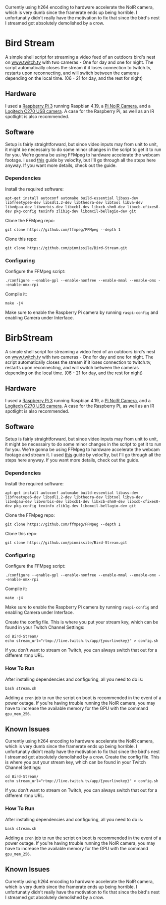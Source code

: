 Currently using h264 encoding to hardware accelerate the NoIR camera, which is very dumb since the framerate ends up being horrible. I unfortunatly didn't really have the motivation to fix that since the bird's nest I streamed got absolutely demolished by a crow.
# Bird Stream
A simple shell script for streaming a video feed of an outdoors bird's nest on www.twitch.tv with two cameras - One for day and one for night. The script automatically closes the stream if it loses connection to twitch.tv, restarts upon reconnecting, and will switch between the cameras depending on the local time. (06 - 21 for day, and the rest for night)
## Hardware
I used a [Raspberry Pi 3](https://www.raspberrypi.org/products/raspberry-pi-3-model-b/) running Raspbian 4.19, a [Pi NoIR Camera](https://www.raspberrypi.org/products/pi-noir-camera-v2/), and a [Logitech C270 USB camera](https://www.amazon.com/Logitech-Desktop-Widescreen-Calling-Recording/dp/B004FHO5Y6). A case for the Raspberry Pi, as well as an IR spotlight is also recommended.
## Software
Setup is fairly straightforward, but since video inputs may from unit to unit, it might be necessairy to do some minor changes in the script to get it to run for you. We're gonna be using FFMpeg to hardware accelerate the webcam footage. I used [this]([https://blog.veloc1ty.de/2018/10/29/raspberry-pi-3-stream-webcam-to-twitch/](https://blog.veloc1ty.de/2018/10/29/raspberry-pi-3-stream-webcam-to-twitch/)) guide by veloc1ty, but I'll go through all the steps here anyway. If you want more details, check out the guide.
### Dependencies
Install the required software:
```
apt-get install autoconf automake build-essential libass-dev libfreetype6-dev libsdl1.2-dev libtheora-dev libtool libva-dev libvdpau-dev libvorbis-dev libxcb1-dev libxcb-shm0-dev libxcb-xfixes0-dev pkg-config texinfo zlib1g-dev libomxil-bellagio-dev git
```
Clone the FFMpeg repo:
```
git clone https://github.com/ffmpeg/FFMpeg --depth 1
```
Clone this repo:
```
git clone https://github.com/pinmissile/Bird-Stream.git
```
### Configuring
Configure the FFMpeg script:
```
./configure --enable-gpl --enable-nonfree --enable-mmal --enable-omx --enable-omx-rpi
```
Compile it:
```
make -j4
```
Make sure to enable the Raspberry Pi camera by running `raspi-config` and enabling Camera under Interface.
# BirbStream
A simple shell script for streaming a video feed of an outdoors bird's nest on www.twitch.tv with two cameras - One for day and one for night. The script automatically closes the stream if it loses connection to twitch.tv, restarts upon reconnecting, and will switch between the cameras depending on the local time. (06 - 21 for day, and the rest for night)
## Hardware
I used a [Raspberry Pi 3](https://www.raspberrypi.org/products/raspberry-pi-3-model-b/) running Raspbian 4.19, a [Pi NoIR Camera](https://www.raspberrypi.org/products/pi-noir-camera-v2/), and a [Logitech C270 USB camera](https://www.amazon.com/Logitech-Desktop-Widescreen-Calling-Recording/dp/B004FHO5Y6). A case for the Raspberry Pi, as well as an IR spotlight is also recommended.
## Software
Setup is fairly straightforward, but since video inputs may from unit to unit, it might be necessairy to do some minor changes in the script to get it to run for you. We're gonna be using FFMpeg to hardware accelerate the webcam footage and stream it. I used [this]([https://blog.veloc1ty.de/2018/10/29/raspberry-pi-3-stream-webcam-to-twitch/](https://blog.veloc1ty.de/2018/10/29/raspberry-pi-3-stream-webcam-to-twitch/)) guide by veloc1ty, but I'll go through all the steps here anyway. If you want more details, check out the guide.
### Dependencies
Install the required software:
```
apt-get install autoconf automake build-essential libass-dev libfreetype6-dev libsdl1.2-dev libtheora-dev libtool libva-dev libvdpau-dev libvorbis-dev libxcb1-dev libxcb-shm0-dev libxcb-xfixes0-dev pkg-config texinfo zlib1g-dev libomxil-bellagio-dev git
```
Clone the FFMpeg repo:
```
git clone https://github.com/ffmpeg/FFMpeg --depth 1
```
Clone this repo:
```
git clone https://github.com/pinmissile/Bird-Stream.git
```
### Configuring
Configure the FFMpeg script:
```
./configure --enable-gpl --enable-nonfree --enable-mmal --enable-omx --enable-omx-rpi
```
Compile it:
```
make -j4
```
Make sure to enable the Raspberry Pi camera by running `raspi-config` and enabling Camera under Interface.

Create the config file. This is where you put your stream key, which can be found in your Twitch Channel Settings:
```
cd Bird-Stream/
echo stream_url="rtmp://live.twitch.tv/app/{yourlivekey}" > config.sh
```
If you don't want to stream on Twitch, you can always switch that out for a different rtmp URL.
### How To Run
After installing dependencies and configuring, all you need to do is:
``` 
bash stream.sh
```
Adding a `cron` job to run the script on boot is recommended in the event of a power outage. 
If you're having trouble running the NoIR camera, you may have to increase the available memory for the GPU with the command `gpu_mem_256`.

## Known Issues
Currently using h264 encoding to hardware accelerate the NoIR camera, which is very dumb since the framerate ends up being horrible. I unfortunatly didn't really have the motivation to fix that since the bird's nest I streamed got absolutely demolished by a crow.
Create the config file. This is where you put your stream key, which can be found in your Twitch Channel Settings:
```
cd Bird-Stream/
echo stream_url="rtmp://live.twitch.tv/app/{yourlivekey}" > config.sh
```
If you don't want to stream on Twitch, you can always switch that out for a different rtmp URL.
### How To Run
After installing dependencies and configuring, all you need to do is:
``` 
bash stream.sh
```
Adding a `cron` job to run the script on boot is recommended in the event of a power outage. 
If you're having trouble running the NoIR camera, you may have to increase the available memory for the GPU with the command `gpu_mem_256`.

## Known Issues
Currently using h264 encoding to hardware accelerate the NoIR camera, which is very dumb since the framerate ends up being horrible. I unfortunatly didn't really have the motivation to fix that since the bird's nest I streamed got absolutely demolished by a crow.